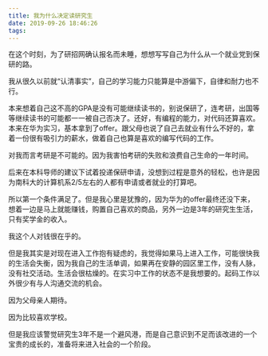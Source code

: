 ```yaml
---
title: 我为什么决定读研究生
date: 2019-09-26 18:46:26
tags:
---
```


在这个时刻，为了研招网确认报名而未睡，想想写写自己为什么从一个就业党到保研的路。

我从很久以前就“认清事实”，自己的学习能力只能算是中游偏下，自律和耐力也不行。

本来想着自己这不高的GPA是没有可能继续读书的，别说保研了，连考研，出国等等继续读书的可能都一一被自己否决了。还好，有编程的能力，对代码还算喜欢。本来在华为实习，基本拿到了offer。跟父母也说了自己去就业有什么不好的，拿着一份很有吸引力的薪水，做着自己也算是喜欢的编写代码的工作。

对我而言考研是不可能的。因为我害怕考研的失败和浪费自己生命的一年时间。

后来在本科导师的建议下试着投递保研申请，没想到过程是意外的轻松，也许是因为南科大的计算机系2/5左右的人都有申请或者就业的打算吧。

所以第一个条件满足了。但是我心里是犹豫的，因为华为的offer最终还没下来，想着一边是马上就能赚钱，购置自己喜欢的商品，另外一边是3年的研究生生活，只有奖学金的收入。

我这个人对钱很在乎的。

但是我其实是对现在进入工作抱有疑虑的，我觉得如果马上进入工作，可能很快我的生活会失衡，因为我自己的生活单调，如果再在安静的园区里工作，没有人脉，没有社交活动。生活会很枯燥的。在实习中工作的状态不是我想要的。起码工作以外很少有与人沟通交流的机会。

因为父母亲人期待。

因为比较喜欢学校。



但是我应该警觉研究生3年不是一个避风港，而是自己意识到不足而该改进的一个宝贵的成长的，准备将来进入社会的一个阶段。